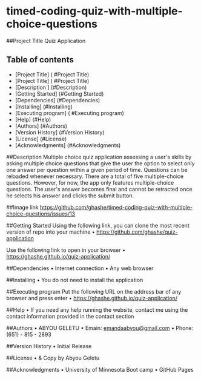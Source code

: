 # timed-coding-quiz-with-multiple-choice-questions

##Project Title
Quiz Application

## Table of contents

- [Project Title] ( #Project Title)
- [Project Title] ( #Project Title)
- [Description ] (#Description)
- [Getting Started] (#Getting Started)
- [Dependencies] (#Dependencies)
- [Installing] (#Installing)
- [Executing program] ( #Executing program)
- [Help] (#Help)
- [Authors] (#Authors)
- [Version History] (#Version History)
- [License] (#License)
- [Acknowledgments] (#Acknowledgments)

##Description
Multiple choice quiz application assessing a user's skills by asking multiple choice questions that give the user the option to select only one answer per question within a given period of time. Questions can be reloaded whenever necessary. There are a total of five multiple-choice questions. However, for now, the app only features multiple-choice questions. The user's answer becomes final and cannot be retracted once he selects his answer and clicks the submit button.

##Image link
https://github.com/ghashe/timed-coding-quiz-with-multiple-choice-questions/issues/13

##Getting Started
Using the following link, you can clone the most recent version of repo into your machine
• https://github.com/ghashe/quiz-application

Use the following link to open in your browser
• https://ghashe.github.io/quiz-application/

##Dependencies
• Internet connection
• Any web browser

##Installing
• You do not need to install the application

##Executing program
Put the following URL on the address bar of any browser and press enter
• https://ghashe.github.io/quiz-application/

##Help
• If you need any help running the website, contact me using the contact information provided in the contact section

##Authors
• ABYOU GELETU
• Emain: emandaabyou@gmail.com
• Phone: (651) - 815 - 2893

##Version History
• Initial Release

##License
• & Copy by Abyou Geletu

##Acknowledgments
• University of Minnesota Boot camp
• GitHub Pages
